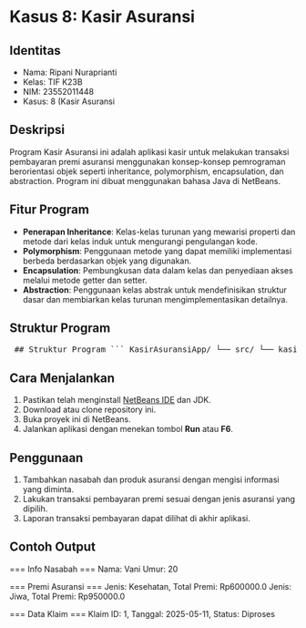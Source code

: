 # Kasus 8: Kasir Asuransi

## Identitas
- Nama: Ripani Nuraprianti
- Kelas: TIF K23B
- NIM: 23552011448
- Kasus: 8 (Kasir Asuransi

## Deskripsi

Program Kasir Asuransi ini adalah aplikasi kasir untuk melakukan transaksi pembayaran premi asuransi menggunakan konsep-konsep pemrograman berorientasi objek seperti inheritance, polymorphism, encapsulation, dan abstraction. Program ini dibuat menggunakan bahasa Java di NetBeans.

## Fitur Program

- **Penerapan Inheritance**: Kelas-kelas turunan yang mewarisi properti dan metode dari kelas induk untuk mengurangi pengulangan kode.
- **Polymorphism**: Penggunaan metode yang dapat memiliki implementasi berbeda berdasarkan objek yang digunakan.
- **Encapsulation**: Pembungkusan data dalam kelas dan penyediaan akses melalui metode getter dan setter.
- **Abstraction**: Penggunaan kelas abstrak untuk mendefinisikan struktur dasar dan membiarkan kelas turunan mengimplementasikan detailnya.

## Struktur Program

<pre> ## Struktur Program ``` KasirAsuransiApp/ └── src/ └── kasir/ ├── KasirAsuransiApp.java // Main class untuk menjalankan program ├── Nasabah.java // Class untuk data nasabah (Encapsulation) ├── Polis.java // Class untuk data polis asuransi ├── Klaim.java // Class untuk data klaim asuransi ├── Asuransi.java // Abstract class (Abstraction + Polymorphism) ├── Kesehatan.java // Subclass dari Asuransi (Inheritance) ├── Jiwa.java // Subclass dari Asuransi (Inheritance) └── LayananAsuransi.java // Interface (Abstraction) ``` </pre>

## Cara Menjalankan

1. Pastikan telah menginstall [NetBeans IDE](https://netbeans.apache.org/) dan JDK.
2. Download atau clone repository ini.
3. Buka proyek ini di NetBeans.
4. Jalankan aplikasi dengan menekan tombol **Run** atau **F6**.

## Penggunaan

1. Tambahkan nasabah dan produk asuransi dengan mengisi informasi yang diminta.
2. Lakukan transaksi pembayaran premi sesuai dengan jenis asuransi yang dipilih.
3. Laporan transaksi pembayaran dapat dilihat di akhir aplikasi.

## Contoh Output

=== Info Nasabah ===
Nama: Vani
Umur: 20

=== Premi Asuransi ===
Jenis: Kesehatan, Total Premi: Rp600000.0
Jenis: Jiwa, Total Premi: Rp950000.0

=== Data Klaim ===
Klaim ID: 1, Tanggal: 2025-05-11, Status: Diproses

